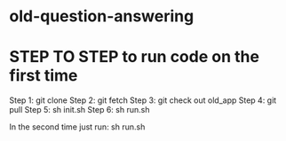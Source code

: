 # old-question-answering

# STEP TO STEP to run code on the first time 

Step 1: git clone 
Step 2: git fetch
Step 3: git check out old_app
Step 4: git pull
Step 5: sh init.sh
Step 6: sh run.sh

In the second time just run: sh run.sh
